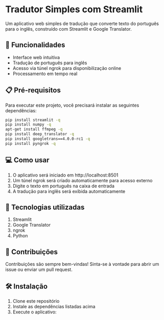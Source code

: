 # Tradutor Simples com Streamlit

Um aplicativo web simples de tradução que converte texto do português para o inglês, construído com Streamlit e Google Translator.

## 🚀 Funcionalidades


- Interface web intuitiva
- Tradução de português para inglês
- Acesso via túnel ngrok para disponibilização online
- Processamento em tempo real

## 📋 Pré-requisitos

Para executar este projeto, você precisará instalar as seguintes dependências:

```bash
pip install streamlit -q
pip install numpy -q
apt-get install ffmpeg -q
pip install deep_translator -q
pip install googletrans==4.0.0-rc1 -q
pip install pyngrok -q
```

## 💻 Como usar

1. O aplicativo será iniciado em http://localhost:8501
2. Um túnel ngrok será criado automaticamente para acesso externo
3. Digite o texto em português na caixa de entrada
4. A tradução para inglês será exibida automaticamente

## 🔧 Tecnologias utilizadas

1. Streamlit
2. Google Translator
3. ngrok
4. Python 

## 👥 Contribuições
Contribuições são sempre bem-vindas! Sinta-se à vontade para abrir um issue ou enviar um pull request.

## 🛠️ Instalação

1. Clone este repositório
2. Instale as dependências listadas acima
3. Execute o aplicativo:
